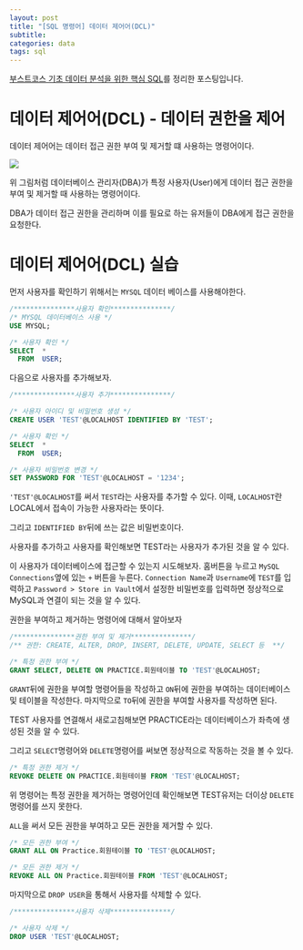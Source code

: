 ```yaml
---
layout: post
title: "[SQL 명령어] 데이터 제어어(DCL)"
subtitle:
categories: data
tags: sql
---
```


[부스트코스 기초 데이터 분석을 위한 핵심 SQL](https://www.boostcourse.org/ds102/joinLectures/114920)를 정리한 포스팅입니다.

# 데이터 제어어(DCL) - 데이터 권한을 제어

데이터 제어어는 데이터 접근 권한 부여 및 제거할 떄 사용하는 명령어이다.

![](https://cphinf.pstatic.net/mooc/20210305_184/1614901835621DMmU5_PNG/image.PNG)

위 그림처럼 데이터베이스 관리자(DBA)가 특정 사용자(User)에게 데이터 접근 권한을 부여 및 제거할 때 사용하는 명령어이다.

DBA가 데이터 접근 권한을 관리하며 이를 필요로 하는 유저들이 DBA에게 접근 권한을 요청한다.

# 데이터 제어어(DCL) 실습

먼저 사용자를 확인하기 위해서는 `MYSQL` 데이터 베이스를 사용해야한다.

```sql
/***************사용자 확인***************/
/* MYSQL 데이터베이스 사용 */
USE MYSQL;

/* 사용자 확인 */
SELECT  *
  FROM  USER;
```

다음으로 사용자를 추가해보자.

```sql
/***************사용자 추가***************/

/* 사용자 아이디 및 비밀번호 생성 */
CREATE USER 'TEST'@LOCALHOST IDENTIFIED BY 'TEST';

/* 사용자 확인 */
SELECT  *
  FROM  USER;

/* 사용자 비밀번호 변경 */
SET PASSWORD FOR 'TEST'@LOCALHOST = '1234';
```

`'TEST'@LOCALHOST`를 써서 `TEST`라는 사용자를 추가할 수 있다. 이때, `LOCALHOST`란 LOCAL에서 접속이 가능한 사용자라는 뜻이다.

그리고 `IDENTIFIED BY`뒤에 쓰는 값은 비밀번호이다.

사용자를 추가하고 사용자를 확인해보면 TEST라는 사용자가 추가된 것을 알 수 있다.

이 사용자가 데이터베이스에 접근할 수 있는지 시도해보자.
홈버튼을 누르고 `MySQL Connections`옆에 있는 `+` 버튼을 누른다. `Connection Name`과 `Username`에 `TEST`를 입력하고 `Password > Store in Vault`에서 설정한 비밀번호를 입력하면 정상적으로 MySQL과 연결이 되는 것을 알 수 있다.

권한을 부여하고 제거하는 명령어에 대해서 알아보자

```sql
/***************권한 부여 및 제거***************/
/** 권한: CREATE, ALTER, DROP, INSERT, DELETE, UPDATE, SELECT 등  **/

/* 특정 권한 부여 */
GRANT SELECT, DELETE ON PRACTICE.회원테이블 TO 'TEST'@LOCALHOST;
```

`GRANT`뒤에 권한을 부여할 명령어들을 작성하고 `ON`뒤에 권한을 부여하는 데이터베이스 및 테이블을 작성한다. 마지막으로 `TO`뒤에 권한을 부여할 사용자를 작성하면 된다.

TEST 사용자를 연결해서 새로고침해보면 PRACTICE라는 데이터베이스가 좌측에 생성된 것을 알 수 있다.

그리고 `SELECT`명령어와 `DELETE`명령어를 써보면 정상적으로 작동하는 것을 볼 수 있다.

```sql
/* 특정 권한 제거 */
REVOKE DELETE ON PRACTICE.회원테이블 FROM 'TEST'@LOCALHOST;
```

위 명령어는 특정 권한을 제거하는 명령어인데 확인해보면 TEST유저는 더이상 `DELETE`명령어를 쓰지 못한다.

`ALL`을 써서 모든 권한을 부여하고 모든 권한을 제거할 수 있다.

```sql
/* 모든 권한 부여 */
GRANT ALL ON Practice.회원테이블 TO 'TEST'@LOCALHOST;

/* 모든 권한 제거 */
REVOKE ALL ON Practice.회원테이블 FROM 'TEST'@LOCALHOST;
```

마지막으로 `DROP USER`을 통해서 사용자를 삭제할 수 있다.

```sql
/***************사용자 삭제***************/

/* 사용자 삭제 */
DROP USER 'TEST'@LOCALHOST;
```
